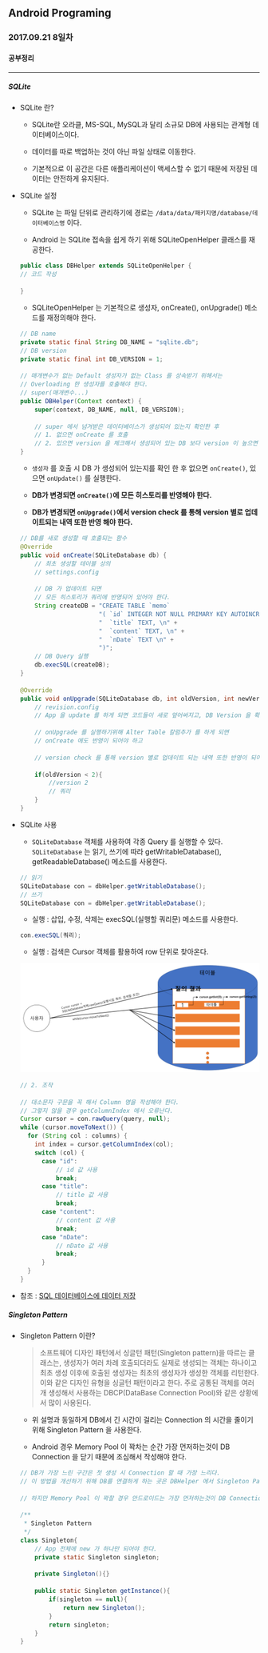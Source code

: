 Android Programing
----------------------------------------------------
### 2017.09.21 8일차

#### 공부정리
____________________________________________________

##### __SQLite__

- SQLite 란?

    - SQLite란 오라클, MS-SQL, MySQL과 달리 소규모 DB에 사용되는 관계형 데이터베이스이다.

    - 데이터를 따로 백업하는 것이 아닌 파일 상태로 이동한다.

    - 기본적으로 이 공간은 다른 애플리케이션이 액세스할 수 없기 때문에 저장된 데이터는 안전하게 유지된다.

- SQLite 설정

    - SQLite 는 파일 단위로 관리하기에 경로는 `/data/data/패키지명/database/데이터베이스명` 이다.

    - Android 는 SQLite 접속을 쉽게 하기 위해 SQLiteOpenHelper 클래스를 재공한다.

    ```java
    public class DBHelper extends SQLiteOpenHelper {
    // 코드 작성

    }
    ```

    - SQLiteOpenHelper 는 기본적으로 생성자, onCreate(), onUpgrade() 메소드를 재정의해야 한다.

    ```java
    // DB name
    private static final String DB_NAME = "sqlite.db";
    // DB version
    private static final int DB_VERSION = 1;

    // 매개변수가 없는 Default 생성자가 없는 Class 를 상속받기 위해서는
    // Overloading 한 생성자를 호출해야 한다.
    // super(매개변수...)
    public DBHelper(Context context) {
        super(context, DB_NAME, null, DB_VERSION);

        // super 에서 넘겨받은 데이터베이스가 생성되어 있는지 확인한 후
        // 1. 없으면 onCreate 를 호출
        // 2. 있으면 version 을 체크해서 생성되어 있는 DB 보다 version 이 높으면 onUpgrade 를 호출한다.
    }
    ```

    - `생성자` 를 호출 시 DB 가 생성되어 있는지를 확인 한 후 없으면 `onCreate()`, 있으면 `onUpdate()` 를 실행한다.

    - __DB가 변경되면 `onCreate()`에 모든 히스토리를 반영해야 한다.__

    - __DB가 변경되면 `onUpgrade()`에서 version check 를 통해 version 별로 업데이트되는 내역 또한 반영 해야 한다.__

    ```java
    // DB를 새로 생성할 때 호출되는 함수
    @Override
    public void onCreate(SQLiteDatabase db) {
        // 최초 생성할 테이블 상의
        // settings.config

        // DB 가 업데이트 되면
        // 모든 히스토리가 쿼리에 반영되어 있어야 한다.
        String createDB = "CREATE TABLE `memo`                                \n" +
                          "( `id` INTEGER NOT NULL PRIMARY KEY AUTOINCREMENT, \n" +
                          "  `title` TEXT, \n" +
                          "  `content` TEXT, \n" +
                          "  `nDate` TEXT \n" +
                          ")";
        // DB Query 실행
        db.execSQL(createDB);
    }

    @Override
    public void onUpgrade(SQLiteDatabase db, int oldVersion, int newVersion) {
        // revision.config
        // App 을 update 를 하게 되면 코드들이 새로 엎어써지고, DB Version 을 확인해서

        // onUpgrade 를 실행하기위해 Alter Table 칼럼추가 를 하게 되면
        // onCreate 에도 반영이 되어야 하고

        // version check 를 통해 version 별로 업데이트 되는 내역 또한 반영이 되어야 한다.

        if(oldVersion < 2){
            //version 2
            // 쿼리
        }
    }
    ```

- SQLite 사용

    - `SQLiteDatabase` 객체를 사용하여 각종 Query 를 실행할 수 있다. `SQLiteDatabase` 는 읽기, 쓰기에 따라 getWritableDatabase(), getReadableDatabase() 메소드를 사용한다.

    ```java
    // 읽기
    SQLiteDatabase con = dbHelper.getWritableDatabase();
    // 쓰기
    SQLiteDatabase con = dbHelper.getWritableDatabase();
    ```

    - 실행 : 삽입, 수정, 삭제는 execSQL(실행할 쿼리문) 메소드를 사용한다.

    ```java
    con.execSQL(쿼리);
    ```

    - 실행 : 검색은 Cursor 객체를 활용하여 row 단위로 찾아온다.

    ![Cursor 사용](https://github.com/Hooooong/DAY14_SQLite-Singleton/blob/master/image/%EC%BA%A1%EC%B2%98.PNG)

    ```java
    // 2. 조작

    // 대소문자 구문을 꼭 해서 Column 명을 작성해야 한다.
    // 그렇지 않을 경우 getColumnIndex 에서 오류난다.
    Cursor cursor = con.rawQuery(query, null);
    while (cursor.moveToNext()) {
      for (String col : columns) {
        int index = cursor.getColumnIndex(col);
        switch (col) {
          case "id":
              // id 값 사용
              break;
          case "title":
              // title 값 사용
              break;
          case "content":
              // content 값 사용
              break;
          case "nDate":
              // nDate 값 사용
              break;
          }
      }  
    }
    ```

- 참조 : [SQL 데이터베이스에 데이터 저장](https://developer.android.com/training/basics/data-storage/databases.html?hl=ko#DbHelper)

##### __Singleton Pattern__

- Singleton Pattern 이란?

  > 소프트웨어 디자인 패턴에서 싱글턴 패턴(Singleton pattern)을 따르는 클래스는, 생성자가 여러 차례 호출되더라도 실제로 생성되는 객체는 하나이고 최초 생성 이후에 호출된 생성자는 최초의 생성자가 생성한 객체를 리턴한다. 이와 같은 디자인 유형을 싱글턴 패턴이라고 한다. 주로 공통된 객체를 여러개 생성해서 사용하는 DBCP(DataBase Connection Pool)와 같은 상황에서 많이 사용된다.

  - 위 설명과 동일하게 DB에서 긴 시간이 걸리는 Connection 의 시간을 줄이기 위해 Singleton Pattern 을 사용한다.

  - Android 경우 Memory Pool 이 꽉차는 순간 가장 먼저하는것이 DB Connection 을 닫기 때문에 조심해서 작성해야 한다.

  ```java
  // DB가 가장 느린 구간은 첫 생성 시 Connection 할 때 가장 느리다.
  // 이 방법을 개선하기 위해 DB를 연결하게 하는 곳은 DBHelper 에서 Singleton Pattern 으로 작성한다.

  // 하지만 Memory Pool 이 꽉찰 경우 안드로이드는 가장 먼저하는것이 DB Connection 을 닫는 것을 한다.

  /**
   * Singleton Pattern
   */
  class Singleton{
      // App 전체에 new 가 하나만 되어야 한다.
      private static Singleton singleton;

      private Singleton(){}

      public static Singleton getInstance(){
          if(singleton == null){
              return new Singleton();
          }
          return singleton;
      }
  }
  ```
